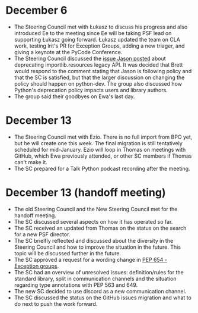 # December 6

- The Steering Council met with Łukasz to discuss his progress and also
  introduced Ee to the meeting since Ee will be taking PSF lead on supporting
  Łukasz going forward. Łukasz updated the team on CLA work, testing Irit's PR
  for Exception Groups, adding a new triager, and giving a keynote at the PyCode
  Conference.
- The Steering Council discussed the [issue Jason
  posted](https://github.com/python/steering-council/issues/89) about
  deprecating importlib.resources legacy API. It was decided that Brett would
  respond to the comment stating that Jason is following policy and that the SC
  is satisfied, but that the larger discussion on changing the policy should
  happen on python-dev. The group also discussed how Python's deprecation
  policy impacts users and library authors.
- The group said their goodbyes on Ewa's last day.

# December 13

- The Steering Council met with Ezio. There is no full import from BPO yet, but
  he will create one this week. The final migration is still tentatively
  scheduled for mid-January. Ezio will loop in Thomas on meetings with GitHub,
  which Ewa previously attended, or other SC members if Thomas can't make it.
- The SC prepared for a Talk Python podcast recording after the meeting.

# December 13 (handoff meeting)

- The old Steering Council and the New Steering Council met for the handoff
  meeting.
- The SC discussed several aspects on how it has operated so far.
- The SC received an updated from Thomas on the status on the search for a new
  PSF director.
- The SC brielfly reflected and discussed about the diversity in the Steering
  Council and how to improve the situation in the future. This topic will be
  discussed further in the future.
- The SC approved a request for a wording change in [PEP 654 - Exception
  groups](https://www.python.org/dev/peps/pep-0654/).
- The SC had an overview of unresolved issues: definition/rules for the
  standard library, split in communication channels and the situation regarding
  type annotations with PEP 563 and 649.
- The new SC decided to use discord as a new communication channel.
- The SC discussed the status on the GitHub issues migration and what to do
  next to push the work forward.
